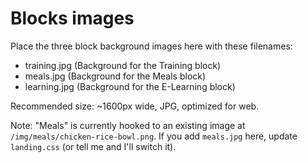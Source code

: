 # Blocks images

Place the three block background images here with these filenames:

- training.jpg   (Background for the Training block)
- meals.jpg      (Background for the Meals block)
- learning.jpg   (Background for the E-Learning block)

Recommended size: ~1600px wide, JPG, optimized for web.

Note: "Meals" is currently hooked to an existing image at `/img/meals/chicken-rice-bowl.png`. If you add `meals.jpg` here, update `landing.css` (or tell me and I'll switch it).